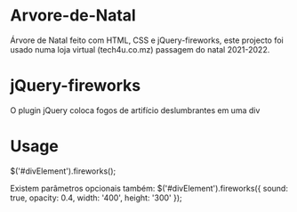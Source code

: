 # Arvore-de-Natal
 Árvore de Natal feito com HTML, CSS e jQuery-fireworks, este projecto foi usado numa loja virtual (tech4u.co.mz) passagem do natal 2021-2022.

 # jQuery-fireworks
O plugin jQuery coloca fogos de artifício deslumbrantes em uma div

# Usage
$('#divElement').fireworks();

Existem parâmetros opcionais também:
$('#divElement').fireworks({
    sound: true,
    opacity: 0.4,
    width: '400',
    height: '300'
}); 
